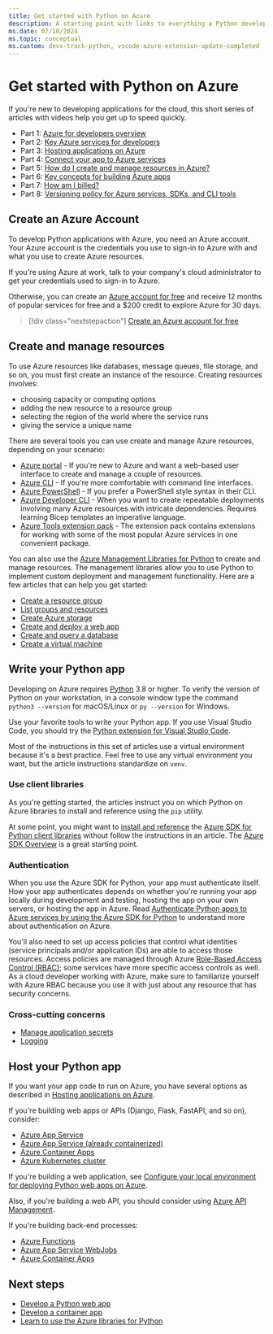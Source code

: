 ```yaml
---
title: Get started with Python on Azure
description: A starting point with links to everything a Python developer needs to know about Azure.
ms.date: 07/10/2024
ms.topic: conceptual
ms.custom: devx-track-python, vscode-azure-extension-update-completed
---
```


# Get started with Python on Azure

If you're new to developing applications for the cloud, this short series of articles with videos help you get up to speed quickly.

* Part 1: [Azure for developers overview](/azure/developer/intro/azure-developer-overview)
* Part 2: [Key Azure services for developers](/azure/developer/intro/azure-developer-key-services)
* Part 3: [Hosting applications on Azure](/azure/developer/intro/hosting-apps-on-azure)
* Part 4: [Connect your app to Azure services](/azure/developer/intro/connect-to-azure-services)
* Part 5: [How do I create and manage resources in Azure?](/azure/developer/intro/azure-developer-create-resources)
* Part 6: [Key concepts for building Azure apps](/azure/developer/intro/azure-developer-key-concepts)
* Part 7: [How am I billed?](/azure/developer/intro/azure-developer-billing)
* Part 8: [Versioning policy for Azure services, SDKs, and CLI tools](/azure/developer/intro/azure-service-sdk-tool-versioning)

## Create an Azure Account

To develop Python applications with Azure, you need an Azure account. Your Azure account is the credentials you use to sign-in to Azure with and what you use to create Azure resources.

If you're using Azure at work, talk to your company's cloud administrator to get your credentials used to sign-in to Azure.

Otherwise, you can create an [Azure account for free](https://azure.microsoft.com/free/python/) and receive 12 months of popular services for free and a $200 credit to explore Azure for 30 days.

> [!div class="nextstepaction"]
> [Create an Azure account for free](https://azure.microsoft.com/free/python/)

## Create and manage resources

To use Azure resources like databases, message queues, file storage, and so on, you must first create an instance of the resource. Creating resources involves:

* choosing capacity or computing options
* adding the new resource to a resource group
* selecting the region of the world where the service runs
* giving the service a unique name

There are several tools you can use create and manage Azure resources, depending on your scenario:

- [Azure portal](https://portal.azure.com) - If you're new to Azure and want a web-based user interface to create and manage a couple of resources.
- [Azure CLI](/cli/azure/install-azure-cli) - If you're more comfortable with command line interfaces.
- [Azure PowerShell](/powershell/azure/) - If you prefer a PowerShell style syntax in their CLI.
- [Azure Developer CLI](/azure/developer/azure-developer-cli/) - When you want to create repeatable deployments involving many Azure resources with intricate dependencies. Requires learning Bicep templates an imperative language.
- [Azure Tools extension pack](https://marketplace.visualstudio.com/items?itemName=ms-vscode.vscode-node-azure-pack) - The extension pack contains extensions for working with some of the most popular Azure services in one convenient package.

You can also use the [Azure Management Libraries for Python](https://azure.github.io/azure-sdk/releases/latest/mgmt/python.html) to create and manage resources. The management libraries allow you to use Python to implement custom deployment and management functionality. Here are a few articles that can help you get started:

* [Create a resource group](./sdk/examples/azure-sdk-example-resource-group.md)
* [List groups and resources](./sdk/examples/azure-sdk-example-list-resource-groups.md)
* [Create Azure storage](./sdk/examples/azure-sdk-example-storage.md)
* [Create and deploy a web app](./sdk/examples/azure-sdk-example-web-app.md)
* [Create and query a database](./sdk/examples/azure-sdk-example-database.md)
* [Create a virtual machine](./sdk/examples/azure-sdk-example-virtual-machines.md)


## Write your Python app

Developing on Azure requires [Python](https://www.python.org/downloads/) 3.8 or higher. To verify the version of Python on your workstation, in a console window type the command `python3 --version` for macOS/Linux or `py --version` for Windows.

Use your favorite tools to write your Python app. If you use Visual Studio Code, you should try the [Python extension for Visual Studio Code](https://marketplace.visualstudio.com/items?itemName=ms-python.python).

Most of the instructions in this set of articles use a virtual environment because it's a best practice. Feel free to use any virtual environment you want, but the article instructions standardize on `venv`.

### Use client libraries

As you're getting started, the articles instruct you on which Python on Azure libraries to install and reference using the `pip` utility.

At some point, you might want to [install and reference](./sdk/azure-sdk-install.md) the [Azure SDK for Python client libraries](https://azure.github.io/azure-sdk/releases/latest/python.html) without follow the instructions in an article. The [Azure SDK Overview](./sdk/azure-sdk-overview.md) is a great starting point.

### Authentication

When you use the Azure SDK for Python, your app must authenticate itself. How your app authenticates depends on whether you're running your app locally during development and testing, hosting the app on your own servers, or hosting the app in Azure. Read [Authenticate Python apps to Azure services by using the Azure SDK for Python](./sdk/authentication-overview.md) to understand more about authentication on Azure.

You'll also need to set up access policies that control what identities (service principals and/or application IDs) are able to access those resources. Access policies are managed through Azure [Role-Based Access Control (RBAC)](/azure/role-based-access-control/overview); some services have more specific access controls as well. As a cloud developer working with Azure, make sure to familiarize yourself with Azure RBAC because you use it with just about any resource that has security concerns.

### Cross-cutting concerns

- [Manage application secrets](/azure/key-vault/secrets/quick-create-python)
- [Logging](./sdk/azure-sdk-logging.md)

## Host your Python app

If you want your app code to run on Azure, you have several options as described in [Hosting applications on Azure](/azure/developer/intro/hosting-apps-on-azure).

If you're building web apps or APIs (Django, Flask, FastAPI, and so on), consider:

- [Azure App Service](/azure/app-service/quickstart-python)
- [Azure App Service (already containerized)](tutorial-containerize-simple-web-app-for-app-service.md)
- [Azure Container Apps](containers-in-azure-overview-python.md)
- [Azure Kubernetes cluster](/azure/aks/learn/quick-kubernetes-deploy-cli)

If you're building a web application, see [Configure your local environment for deploying Python web apps on Azure](configure-python-web-app-local-environment.md).

Also, if you're building a web API, you should consider using [Azure API Management](/azure/api-management/api-management-key-concepts).

If you're building back-end processes:

- [Azure Functions](/azure/azure-functions/create-first-function-vs-code-python)
- [Azure App Service WebJobs](/azure/app-service/webjobs-create)
- [Azure Container Apps](/azure/container-apps/background-processing)

## Next steps

* [Develop a Python web app](/azure/app-service/quickstart-python?toc=/azure/developer/python/toc.json&bc=/azure/developer/breadcrumb/toc.json)
* [Develop a container app](./containers-in-azure-overview-python.md)
* [Learn to use the Azure libraries for Python](./sdk/azure-sdk-overview.md)
